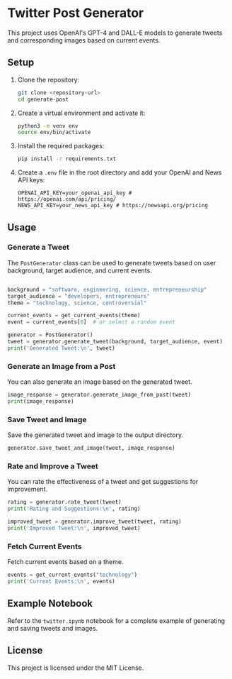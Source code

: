 # Twitter Post Generator

This project uses OpenAI's GPT-4 and DALL-E models to generate tweets and corresponding images based on current events.

## Setup

1. Clone the repository:
    ```bash
    git clone <repository-url>
    cd generate-post
    ```

2. Create a virtual environment and activate it:
    ```bash
    python3 -m venv env
    source env/bin/activate
    ```

3. Install the required packages:
    ```bash
    pip install -r requirements.txt
    ```

4. Create a `.env` file in the root directory and add your OpenAI and News API keys:
    ```plaintext
    OPENAI_API_KEY=your_openai_api_key # https://openai.com/api/pricing/
    NEWS_API_KEY=your_news_api_key # https://newsapi.org/pricing
    ```

## Usage

### Generate a Tweet

The `PostGenerator` class can be used to generate tweets based on user background, target audience, and current events.

```python

background = "software, engineering, science, entrepreneurship"
target_audience = "developers, entrepreneurs"
theme = "technology, science, controversial"

current_events = get_current_events(theme)
event = current_events[0]  # or select a random event

generator = PostGenerator()
tweet = generator.generate_tweet(background, target_audience, event)
print('Generated Tweet:\n', tweet)
```

### Generate an Image from a Post

You can also generate an image based on the generated tweet.

```python
image_response = generator.generate_image_from_post(tweet)
print(image_response)
```

### Save Tweet and Image

Save the generated tweet and image to the output directory.

```python
generator.save_tweet_and_image(tweet, image_response)
```

### Rate and Improve a Tweet

You can rate the effectiveness of a tweet and get suggestions for improvement.

```python
rating = generator.rate_tweet(tweet)
print('Rating and Suggestions:\n', rating)

improved_tweet = generator.improve_tweet(tweet, rating)
print('Improved Tweet:\n', improved_tweet)
```

### Fetch Current Events

Fetch current events based on a theme.

```python
events = get_current_events("technology")
print('Current Events:\n', events)
```

## Example Notebook

Refer to the `twitter.ipynb` notebook for a complete example of generating and saving tweets and images.

## License

This project is licensed under the MIT License.
